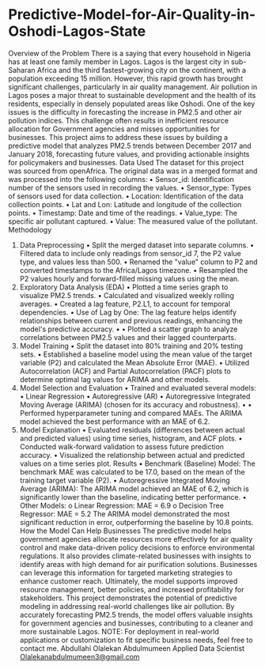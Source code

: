 # Predictive-Model-for-Air-Quality-in-Oshodi-Lagos-State
Overview of the Problem
There is a saying that every household in Nigeria has at least one family member in Lagos. Lagos is the largest city in sub-Saharan Africa and the third fastest-growing city on the continent, with a population exceeding 15 million. However, this rapid growth has brought significant challenges, particularly in air quality management. Air pollution in Lagos poses a major threat to sustainable development and the health of its residents, especially in densely populated areas like Oshodi.
One of the key issues is the difficulty in forecasting the increase in PM2.5 and other air pollution indices. This challenge often results in inefficient resource allocation for Government agencies and misses opportunities for businesses.
This project aims to address these issues by building a predictive model that analyzes PM2.5 trends between December 2017 and January 2018, forecasting future values, and providing actionable insights for policymakers and businesses.
Data Used
The dataset for this project was sourced from openAfrica. The original data was in a merged format and was processed into the following columns:
•	Sensor_id: Identification number of the sensors used in recording the values.
•	Sensor_type: Types of sensors used for data collection.
•	Location: Identification of the data collection points.
•	Lat and Lon: Latitude and longitude of the collection points.
•	Timestamp: Date and time of the readings.
•	Value_type: The specific air pollutant captured.
•	Value: The measured value of the pollutant.
Methodology
1. Data Preprocessing
•  Split the merged dataset into separate columns.
•  Filtered data to include only readings from sensor_id 7, the P2 value type, and values less than 500.
•  Renamed the "value" column to P2 and converted timestamps to the Africa/Lagos timezone.
•  Resampled the P2 values hourly and forward-filled missing values using the mean.
2. Exploratory Data Analysis (EDA)
•  Plotted a time series graph to visualize PM2.5 trends.
•  Calculated and visualized weekly rolling averages.
•  Created a lag feature, P2.L1, to account for temporal dependencies.
•	Use of Lag by One: The lag feature helps identify relationships between current and previous readings, enhancing the model's predictive accuracy.
•	•  Plotted a scatter graph to analyze correlations between PM2.5 values and their lagged counterparts.
3. Model Training
•  Split the dataset into 80% training and 20% testing sets.
•  Established a baseline model using the mean value of the target variable (P2) and calculated the Mean Absolute Error (MAE).
•  Utilized Autocorrelation (ACF) and Partial Autocorrelation (PACF) plots to determine optimal lag values for ARIMA and other models.
4. Model Selection and Evaluation
•  Trained and evaluated several models:
•	Linear Regression
•	Autoregressive (AR)
•	Autoregressive Integrated Moving Average (ARIMA) (chosen for its accuracy and robustness).
•	•  Performed hyperparameter tuning and compared MAEs. The ARIMA model achieved the best performance with an MAE of 6.2.
5. Model Explanation
•  Evaluated residuals (differences between actual and predicted values) using time series, histogram, and ACF plots.
•  Conducted walk-forward validation to assess future prediction accuracy.
•  Visualized the relationship between actual and predicted values on a time series plot.
Results
•	Benchmark (Baseline) Model: The benchmark MAE was calculated to be 17.0, based on the mean of the training target variable (P2).
•	Autoregressive Integrated Moving Average (ARIMA): The ARIMA model achieved an MAE of 6.2, which is significantly lower than the baseline, indicating better performance.
•	Other Models:
o	Linear Regression: MAE = 6.9
o	Decision Tree Regressor: MAE = 5.2
The ARIMA model demonstrated the most significant reduction in error, outperforming the baseline by 10.8 points.
How the Model Can Help Businesses
The predictive model helps government agencies allocate resources more effectively for air quality control and make data-driven policy decisions to enforce environmental regulations. It also provides climate-related businesses with insights to identify areas with high demand for air purification solutions. Businesses can leverage this information for targeted marketing strategies to enhance customer reach. Ultimately, the model supports improved resource management, better policies, and increased profitability for stakeholders.
This project demonstrates the potential of predictive modeling in addressing real-world challenges like air pollution. By accurately forecasting PM2.5 trends, the model offers valuable insights for government agencies and businesses, contributing to a cleaner and more sustainable Lagos.
NOTE: For deployment in real-world applications or customization to fit specific business needs, feel free to contact me.
Abdullahi Olalekan Abdulmumeen
Applied Data Scientist
Olalekanabdulmumeen3@gmail.com

